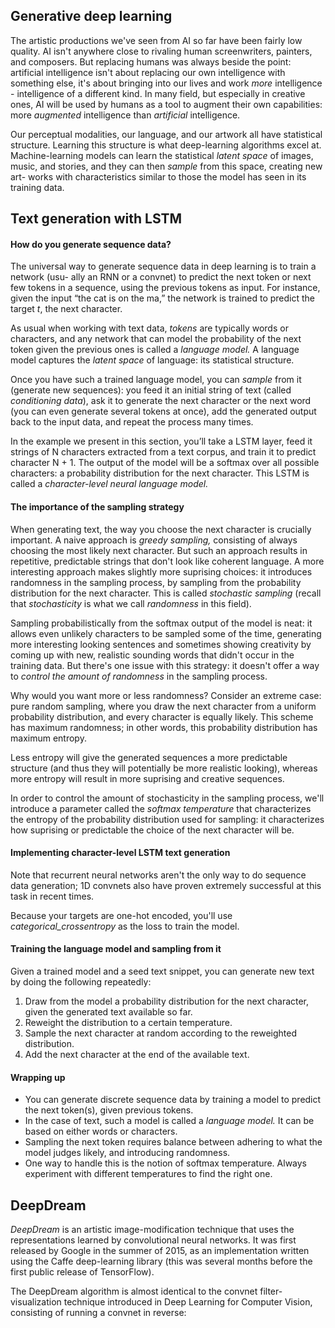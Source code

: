  ## Generative deep learning
 
 The artistic productions we've seen from AI so far have been fairly low quality. AI isn't anywhere close to rivaling human screenwriters, painters, and composers. But
 replacing humans was always beside the point: artificial intelligence isn't about replacing our own intelligence with something else, it's about bringing into our lives
 and work *more* intelligence - intelligence of a different kind. In many field, but especially in creative ones, AI will be used by humans as a tool to augment their own
 capabilities: more *augmented* intelligence than *artificial* intelligence.

Our perceptual modalities, our language, and our artwork all have statistical structure. Learning this structure is what deep-learning algorithms excel at. Machine-learning 
models can learn the statistical *latent space* of images, music, and stories, and they can then *sample* from this space, creating new art- works with characteristics 
similar to those the model has seen in its training data.

## Text generation with LSTM
#### How do you generate sequence data?
The universal way to generate sequence data in deep learning is to train a network (usu- ally an RNN or a convnet) to predict the next token or next few tokens in a sequence,
using the previous tokens as input. For instance, given the input “the cat is on the ma,” the network is trained to predict the target *t*, the next character. 

As usual when working with text data, *tokens* are typically words or characters, and any network that can model the probability of the next token given the previous ones is
called a *language model.* A language model captures the *latent space* of language: its statistical structure.

Once you have such a trained language model, you can *sample* from it (generate new sequences): you feed it an initial string of text (called *conditioning data*), ask it to
generate the next character or the next word (you can even generate several tokens at once), add the generated output back to the input data, and repeat the process many times.

In the example we present in this section, you’ll take a LSTM layer, feed it strings of N characters extracted from a text corpus, and train it to predict character N + 1. 
The output of the model will be a softmax over all possible characters: a probability distribution for the next character. This LSTM is called a *character-level neural 
language model.*
#### The importance of the sampling strategy
When generating text, the way you choose the next character is crucially important. A naive approach is *greedy sampling,* consisting of always choosing the most likely next
character. But such an approach results in repetitive, predictable strings that don't look like coherent language. A more interesting approach makes slightly more suprising
choices: it introduces randomness in the sampling process, by sampling from the probability distribution for the next character. This is called *stochastic sampling* (recall
that *stochasticity* is what we call *randomness* in this field).

Sampling probabilistically from the softmax output of the model is neat:  it allows even unlikely characters to be sampled some of the time, generating more interesting
looking sentences and sometimes showing creativity by coming up with new, realistic sounding words that didn't occur in the training data. But there's one issue with this
strategy: it doesn't offer a way to *control the amount of randomness* in the sampling process.

Why would you want more or less randomness? Consider an extreme case: pure random sampling, where you draw the next character from a uniform probability distribution, and
every character is equally likely. This scheme has maximum randomness; in other words, this probability distribution has maximum entropy.

Less entropy will give the generated sequences a more predictable structure (and thus they will potentially be more realistic looking), whereas more entropy will result
in more suprising and creative sequences.

In order to control the amount of stochasticity in the sampling process, we'll introduce a parameter called the *softmax temperature* that characterizes the entropy of the
probability distribution used for sampling: it characterizes how suprising or predictable the choice of the next character will be.
#### Implementing character-level LSTM text generation
Note that recurrent neural networks aren't the only way to do sequence data generation; 1D convnets also have proven extremely successful at this task in recent times.

Because your targets are one-hot encoded, you'll use *categorical_crossentropy* as the loss to train the model.
#### Training the language model and sampling from it
Given a trained model and a seed text snippet, you can generate new text by doing the following repeatedly:
1. Draw from the model a probability distribution for the next character, given the generated text available so far.
2. Reweight the distribution to a certain temperature.
3. Sample the next character at random according to the reweighted distribution.
4. Add the next character at the end of the available text.
#### Wrapping up
* You can generate discrete sequence data by training a model to predict the next token(s), given previous tokens.
* In the case of text, such a model is called a *language model.* It can be based on either words or characters.
* Sampling the next token requires balance between adhering to what the model judges likely, and introducing randomness.
* One way to handle this is the notion of softmax temperature. Always experiment with different temperatures to find the right one.
## DeepDream
*DeepDream* is an artistic image-modification technique that uses the representations learned by convolutional neural networks. It was first released by Google in the
summer of 2015, as an implementation written using the Caffe deep-learning library (this was several months before the first public release of TensorFlow).

The DeepDream algorithm is almost identical to the convnet filter-visualization technique introduced in Deep Learning for Computer Vision, consisting of running a convnet
in reverse:
